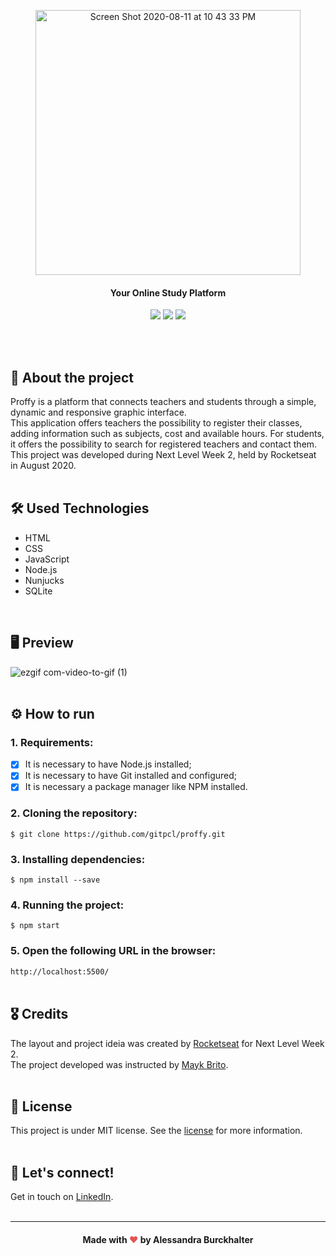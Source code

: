 <p align="center">
<img width="424" alt="Screen Shot 2020-08-11 at 10 43 33 PM" src="https://user-images.githubusercontent.com/68092946/90272095-dc0c2e80-de2a-11ea-808f-2a9d82d009c4.png"></p>

#### <div align="center">Your Online Study Platform</div>
<p align="center">
<img src="https://img.shields.io/github/license/alessandraburckhalter/Online-Study-Platform-Proffy?color=%23836FFF"> <img src="https://img.shields.io/npm/v/npm?color=%23836FFF"> <img src="https://img.shields.io/badge/proffy-NLW%202.0-%23836FFF"></p>

<br>
<br>

## :book: About the project
Proffy is a platform that connects teachers and students through a simple, dynamic and responsive graphic interface.<br>This application offers teachers the possibility to register their classes, adding information such as subjects, cost and available hours. For students, it offers the possibility to search for registered teachers and contact them. This project was developed during Next Level Week 2, held by Rocketseat in August 2020.
<br>
<br>
## :hammer_and_wrench: Used Technologies 
* HTML
* CSS
* JavaScript
* Node.js
* Nunjucks
* SQLite
<br>

## 🖥 Preview
![ezgif com-video-to-gif (1)](https://user-images.githubusercontent.com/68092946/90089997-ddd1d700-dcf0-11ea-81d4-943665065cce.gif)
<br>
<br>

## ⚙ How to run 
### 1. Requirements:<br>
- [x] It is necessary to have Node.js installed;
- [x] It is necessary to have Git installed and configured;
- [x] It is necessary a package manager like NPM installed.
### 2. Cloning the repository: 
```$ git clone https://github.com/gitpcl/proffy.git```
### 3. Installing dependencies:
```$ npm install --save```
### 4. Running the project:
```$ npm start```
### 5. Open the following URL in the browser:
```http://localhost:5500/```
<br>
<br>
## :medal_military: Credits
The layout and project ideia was created by [Rocketseat](https://github.com/Rocketseat) for Next Level Week 2.<br>
The project developed was instructed by [Mayk Brito](https://github.com/maykbrito).
<br> 
<br> 

## :page_with_curl: License
This project is under MIT license. See the [license](https://opensource.org/licenses/MIT) for more information.
<br /> 
<br /> 

## :wave: Let's connect!
Get in touch on [LinkedIn](https://www.linkedin.com/in/alessandra-burckhalter/).
<br /> 
<br /> 

****
####  <div align="center">Made with <span style="color: #e25555;">&#9829;</span> by Alessandra Burckhalter</div>
